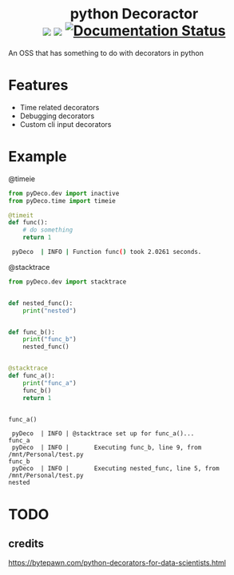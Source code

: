 <div align="center">

<h1> <strong>py</strong>thon <strong>Deco</strong>ractor<br>
<img src="https://img.shields.io/badge/made%20with-LOVE-red?style=plastic">
<img src="https://img.shields.io/badge/license-MIT-blue?style=plastic">
<a href='https://py-decorators.readthedocs.io/en/latest/?badge=latest'>
    <img src='https://readthedocs.org/projects/py-decorators/badge/?version=latest' alt='Documentation Status' />
</a>
</h1>
</div>

An OSS that has something to do with decorators in python

# Features

- Time related decorators
- Debugging decorators
- Custom cli input decorators

# Example

@timeie

```python
from pyDeco.dev import inactive
from pyDeco.time import timeie

@timeit
def func():
    # do something
    return 1
```

```bash
 pyDeco  | INFO | Function func() took 2.0261 seconds.
```

@stacktrace

```python
from pyDeco.dev import stacktrace


def nested_func():
    print("nested")


def func_b():
    print("func_b")
    nested_func()


@stacktrace
def func_a():
    print("func_a")
    func_b()
    return 1


func_a()
```

```terminal
 pyDeco  | INFO | @stacktrace set up for func_a()...
func_a
 pyDeco  | INFO |       Executing func_b, line 9, from /mnt/Personal/test.py
func_b
 pyDeco  | INFO |       Executing nested_func, line 5, from /mnt/Personal/test.py
nested
```

##

# TODO

## credits

https://bytepawn.com/python-decorators-for-data-scientists.html
